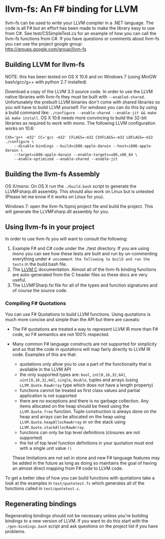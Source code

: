 # llvm-fs: An F# binding for LLVM

llvm-fs can be used to write your LLVM compiler in a .NET language. The code
is all F# but an effort has been made to make the library easy to use from
C#. See test/CSSimpleTest.cs for an example of how you can call the llvm-fs
functions from C#. If you have questions or comments about llvm-fs you can
use the project google group: http://groups.google.com/group/llvm-fs

## Building LLVM for llvm-fs

NOTE: this has been tested on OS X 10.6 and on Windows 7 (using MinGW
bash/gcc/g++ with python 2.7 installed)

Download a copy of the LLVM 3.3 source code. In order to use the LLVM native
libraries with llvm-fs they must be built with `--enabled-shared`.
Unfortunately the prebuilt LLVM binaries don't come with shared libraries so you
will have to build LLVM yourself. For windows you can do this by using a build
command like: `./configure --enable-shared --enable-jit && make && make install`.
OS X 10.6 needs more convincing to build the 32-bit libraries as required to
work with mono. The following LLVM configuration works on 10.6:

    CXX='g++ -m32' CC='gcc -m32' CFLAGS=-m32 CXXFLAGS=-m32 LDFLAGS=-m32 ./configure \
        --disable-bindings --build=i686-apple-darwin --host=i686-apple-darwin \
        --target=i686-apple-darwin --enable-targets=x86,x86_64 \
        --enable-optimized --enable-shared --enable-jit

## Building the llvm-fs Assembly

OS X/mono: On OS X run the `./build.bash` script to generate the LLVMFsharp.dll
assembly. This should also work on Linux but is untested (Please let me know if
it works on Linux for you).

Windows 7: open the llvm-fs.fsproj project file and build the project. This
will generate the LLVMFsharp.dll assembly for you.

## Using llvm-fs in your project

In order to use llvm-fs you will want to consult the following:

1. Example F# and C# code under the ./test directory. If you are using mono you
   can see how these tests are built and run by un-commenting everything under
   `# uncomment the following to build and run the tests` in the build.bash
   file.
2. The [LLVM C](http://llvm.org/doxygen/dir_ba5bdc16f452288d1429bb9e178a5965.html)
   documentation. Almost all of the llvm-fs binding functions are
   auto-generated from the C header files so these docs are very useful.
3. The LLVMFSharp.fsi file for all of the types and function signatures and
   of course the source code.

### Compiling F# Quotations

You can use F# Quotations to build LLVM functions. Using quotations is much
more concise and simple than the API but there are caveats:

* The F# quotations are treated a way to represent LLVM IR more than F# code, so
  F# semantics are not 100% respected.
* Many common F# language constructs are not supported for simplicity and so
  that the code in quotations will map fairly directly to LLVM IR code. Examples
  of this are that:
    * quotations only allow you to use a part of the functionality that is
      available in the LLVM API
    * the only supported types are: `bool`, `int[8,16,32,64]`,
      `uint[8,16,32,64]`, `single`, `double`, tuples and arrays (using
      `LLVM.Quote.RawArray` type which does not have a length property)
    * functions cannot be treated as first class values and partial application
      is not supported
    * there are no exceptions and there is no garbage collection. Any items
      allocated on the heap should be freed using the `LLVM.Quote.free` function.
      Tuple construction is always done on the heap and arrays can be allocated
      on the heap using `LLVM.Quote.heapAllocRawArray` or on the stack using
      `LLVM.Quote.stackAllocRawArray`.
    * functions can only be top level definitions (closures are not
      supported)
    * the list of top level function definitions in your quotation must end with
      a single unit value `()`
      
  These limitations are not set in stone and new F# language features may be
  added in the future as long as doing so maintains the goal of having an
  almost direct mapping from F# code to LLVM code.

To get a better idea of how you can build functions with quotations take a look
at the examples in `test/quotetest.fs` which generates all of the functions
called in `test/quotetest.c`.

## Regenerating bindings

Regenerating bindings should not be necessary unless you're building bindings to
a new version of LLVM. If you want to do this start with the `./gen-bindings.bash`
script and ask questions on the project list if you have problems.

